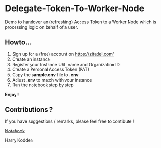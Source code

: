 # Delegate-Token-To-Worker-Node

Demo to handover an (refreshing) Access Token to a Worker Node which is processing logic on behalf of a user.

## Howto...

1. Sign up for a (free) account on https://zitadel.com/
2. Create an instance
3. Register your Instance URL name and Organization ID
4. Create a Personal Access Token (PAT)
5. Copy the **sample.env** file to **.env**
6. Adjust **.env** to match with your instance
7. Run the notebook step by step

**Enjoy !**

## Contributions ?

If you have suggestions / remarks, please feel free to contibute !

[Notebook](./Zitadel_Demo.ipynb)

Harry Kodden
